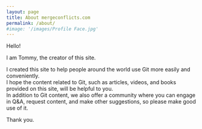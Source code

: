 ```yaml
---
layout: page
title: About mergeconflicts.com
permalink: /about/
#image: '/images/Profile Face.jpg'
---
```


Hello!

I am Tommy, the creator of this site.

I created this site to help people around the world use Git more easily and conveniently.<br/>I hope the content related to Git, such as articles, videos, and books provided on this site, will be helpful to you.<br/>In addition to Git content, we also offer a community where you can engage in Q&A, request content, and make other suggestions, so please make good use of it.<br/>

Thank you.
